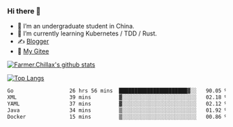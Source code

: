 ### Hi there 👋

- 🔭 I’m an undergraduate student in China.
- 🌱 I’m currently learning Kubernetes / TDD / Rust.
- ✍️ [Blogger](https://blog.farmer233.top)
- 🤔 [My Gitee](https://gitee.com/Farmer-chong)


[![Farmer.Chillax's github stats](https://github-readme-stats.vercel.app/api?username=FarmerChillax)](https://github.com/anuraghazra/github-readme-stats)

[![Top Langs](https://github-readme-stats.vercel.app/api/top-langs/?username=FarmerChillax&layout=compact&hide=html,css,javascript)](https://github.com/anuraghazra/github-readme-stats)


<a href="https://wakatime.com/@Farmer"> </a>
          <!--START_SECTION:waka-->

```txt
Go                  26 hrs 56 mins  ██████████████████████▓░░   90.05 %
XML                 39 mins         ▓░░░░░░░░░░░░░░░░░░░░░░░░   02.18 %
YAML                37 mins         ▓░░░░░░░░░░░░░░░░░░░░░░░░   02.12 %
Java                34 mins         ▒░░░░░░░░░░░░░░░░░░░░░░░░   01.92 %
Docker              15 mins         ▒░░░░░░░░░░░░░░░░░░░░░░░░   00.86 %
```

<!--END_SECTION:waka-->



<!--
**Farmer-chong/Farmer-chong** is a ✨ _special_ ✨ repository because its `README.md` (this file) appears on your GitHub profile.

Here are some ideas to get you started:

- 🔭 I’m currently working on ...
- 🌱 I’m currently learning ...
- 👯 I’m looking to collaborate on ...
- 🤔 I’m looking for help with ...
- 💬 Ask me about ...
- 📫 How to reach me: ...
- 😄 Pronouns: ...
- ⚡ Fun fact: ...
-->
